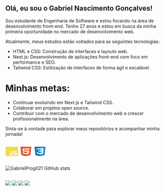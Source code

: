 ## Olá, eu sou o Gabriel Nascimento Gonçalves!

Sou estudante de Engenharia de Software e estou focando na área de desenvolvimento front-end. Tenho 27 anos e estou em busca da minha primeira oportunidade no mercado de desenvolvimento web.

Atualmente, meus estudos estão voltados para as seguintes tecnologias:

- HTML e CSS: Construção de interfaces e layouts web.
- Next.js: Desenvolvimento de aplicações front-end com foco em performance e SEO.
- Tailwind CSS: Estilização de interfaces de forma ágil e escalável.

 # Minhas metas:
 
- Continuar evoluindo em Next.js e Tailwind CSS.
- Colaborar em projetos open source.
- Contribuir com o mercado de desenvolvimento web e crescer profissionalmente na área.

Sinta-se à vontade para explorar meus repositórios e acompanhar minha jornada!

<div style="display: inline_block"><br>
  <img align="center" alt="Rafa-Js" height="30" width="40" src="https://raw.githubusercontent.com/devicons/devicon/master/icons/javascript/javascript-plain.svg">
  <img align="center" alt="Rafa-HTML" height="30" width="40" src="https://raw.githubusercontent.com/devicons/devicon/master/icons/html5/html5-original.svg">
  <img align="center" alt="Rafa-CSS" height="30" width="40" src="https://raw.githubusercontent.com/devicons/devicon/master/icons/css3/css3-original.svg">
</div>

  ##
  ![GabrielProg021 GitHub stats](https://github-readme-stats.vercel.app/api?username=GabrielProg021&show_icons=true&bg_color=00000000)
  ##

<div> 
   <a href="https://instagram.com/gabrielbassist" target="_blank"><img src="https://img.shields.io/badge/-Instagram-%23E4405F?style=for-the-badge&logo=instagram&logoColor=white" target="_blank"></a>
   <a href="https://discord.gg/wagxzStdcR" target="_blank"><img src="https://img.shields.io/badge/Discord-7289DA?style=for-the-badge&logo=discord&logoColor=white" target="_blank"></a>
  <a href = "mailto:gabrielnschimidt@yahoo.com.br"><img src="https://img.shields.io/badge/-Gmail-%23333?style=for-the-badge&logo=gmail&logoColor=white" target="_blank"></a>
  <a href="https://www.linkedin.com/in/gabriel-nascimento-1a2804258" target="_blank"><img src="https://img.shields.io/badge/-LinkedIn-%230077B5?style=for-the-badge&logo=linkedin&logoColor=white" target="_blank"></a>
</div>
